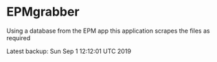 # EPMgrabber
Using a database from the EPM app this application scrapes the files as required


Latest backup: Sun Sep 1 12:12:01 UTC 2019
